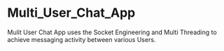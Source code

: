 # Multi_User_Chat_App

Mulit User Chat App uses the Socket Engineering and Multi Threading to achieve messaging activity between various Users.
